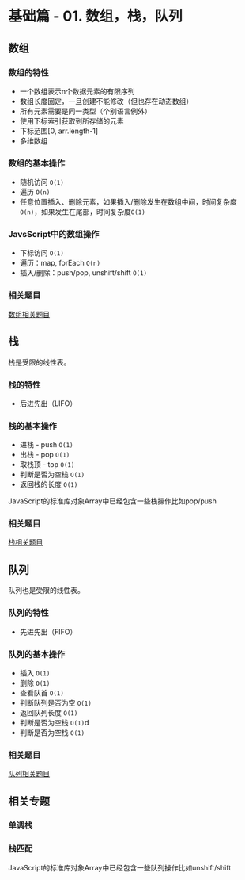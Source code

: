 # 基础篇 - 01. 数组，栈，队列

## 数组

### 数组的特性
- 一个数组表示n个数据元素的有限序列
- 数组长度固定，一旦创建不能修改（但也存在动态数组）
- 所有元素需要是同一类型（个别语言例外）
- 使用下标索引获取到所存储的元素
- 下标范围[0, arr.length-1]
- 多维数组

### 数组的基本操作
- 随机访问 `O(1)`
- 遍历 `O(n)`
- 任意位置插入、删除元素，如果插入/删除发生在数组中间，时间复杂度`O(n)`，如果发生在尾部，时间复杂度`O(1)`

### JavsScript中的数组操作
- 下标访问 `O(1)`
- 遍历：map, forEach `O(n)`
- 插入/删除：push/pop, unshift/shift `O(1)`

### 相关题目
[数组相关题目](https://github.com/Noa-p/algorithms-learning/labels/%E6%95%B0%E7%BB%84)

## 栈
栈是受限的线性表。
### 栈的特性
- 后进先出（LIFO）

### 栈的基本操作
- 进栈 - push `O(1)`
- 出栈 - pop `O(1)`
- 取栈顶 - top `O(1)`
- 判断是否为空栈 `O(1)`
- 返回栈的长度 `O(1)`

JavaScript的标准库对象Array中已经包含一些栈操作比如pop/push

### 相关题目
[栈相关题目](https://github.com/Noa-p/algorithms-learning/labels/%E6%A0%88)

## 队列
队列也是受限的线性表。
### 队列的特性
- 先进先出（FIFO）

### 队列的基本操作
- 插入 `O(1)`
- 删除 `O(1)`
- 查看队首 `O(1)`
- 判断队列是否为空 `O(1)`
- 返回队列长度 `O(1)`
- 判断是否为空栈 `O(1)`d
- 判断是否为空栈 `O(1)`

### 相关题目
[队列相关题目](https://github.com/Noa-p/algorithms-learning/labels/%E9%98%9F%E5%88%97)

## 相关专题
### 单调栈
### 栈匹配

JavaScript的标准库对象Array中已经包含一些队列操作比如unshift/shift
